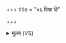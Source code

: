+++
title = "०६ विद्मा हि"

+++
<details><summary>मूलम् (VS)</summary>

वि॒द्मा हि त्वा॑ धनंज॒यं वाजे॑षु दधृ॒षं क॑वे। अधा॑ ते सु॒म्नमी॑महे ॥
</details>